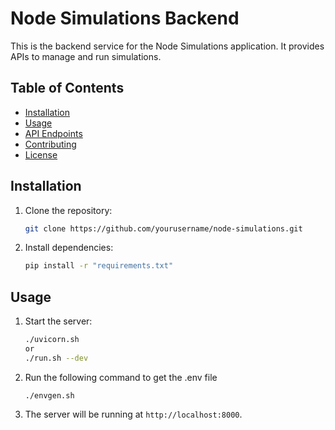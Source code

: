 # Node Simulations Backend

This is the backend service for the Node Simulations application. It provides APIs to manage and run simulations.

## Table of Contents

- [Installation](#installation)
- [Usage](#usage)
- [API Endpoints](#api-endpoints)
- [Contributing](#contributing)
- [License](#license)

## Installation

1. Clone the repository:
    ```sh
    git clone https://github.com/yourusername/node-simulations.git
    ```
2. Install dependencies:
    ```sh
    pip install -r "requirements.txt"
    ```

## Usage

1. Start the server:
    ```sh
    ./uvicorn.sh
    or 
    ./run.sh --dev
    ```
2. Run the following command to get the .env file
    ```
    ./envgen.sh
    ```
3. The server will be running at `http://localhost:8000`.
